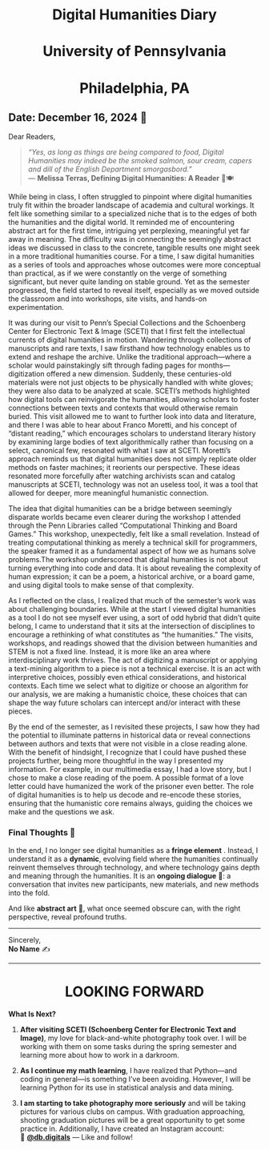 <h1 align="center"><strong>Digital Humanities Diary</strong></h1>
<h1 align="center">University of Pennsylvania</h1>
<h1 align="center">Philadelphia, PA</h1>

**Date:** December 16, 2024 📅  
---

Dear Readers,  

> *“Yes, as long as things are being compared to food, Digital Humanities may indeed be the smoked salmon, sour cream, capers and dill of the English Department smorgasbord.”*  
> — **Melissa Terras, Defining Digital Humanities: A Reader** 🥯🍽️  

While being in class, I often struggled to pinpoint where digital humanities truly fit within the broader landscape of academia and cultural workings. It felt like something similar to a specialized niche that is to the edges of both the humanities and the digital world. It reminded me of encountering abstract art for the first time, intriguing yet perplexing, meaningful yet far away in meaning. The difficulty was in connecting the seemingly abstract ideas we discussed in class to the concrete, tangible results one might seek in a more traditional humanities course. For a time, I saw digital humanities as a series of tools and approaches whose outcomes were more conceptual than practical, as if we were constantly on the verge of something significant, but never quite landing on stable ground. Yet as the semester progressed, the field started to reveal itself, especially as we moved outside the classroom and into workshops, site visits, and hands-on experimentation.

It was during our visit to Penn’s Special Collections and the Schoenberg Center for Electronic Text & Image (SCETI) that I first felt the intellectual currents of digital humanities in motion. Wandering through collections of manuscripts and rare texts, I saw firsthand how technology enables us to extend and reshape the archive. Unlike the traditional approach—where a scholar would painstakingly sift through fading pages for months—digitization offered a new dimension. Suddenly, these centuries-old materials were not just objects to be physically handled with white gloves; they were also data to be analyzed at scale. SCETI’s methods highlighted how digital tools can reinvigorate the humanities, allowing scholars to foster connections between texts and contexts that would otherwise remain buried. 
This visit allowed me to want to further look into data and literature, and there I was able to hear about Franco Moretti, and his concept of “distant reading,” which encourages scholars to understand literary history by examining large bodies of text algorithmically rather than focusing on a select, canonical few, resonated with what I saw at SCETI. Moretti’s approach reminds us that digital humanities does not simply replicate older methods on faster machines; it reorients our perspective. These ideas resonated more forcefully after watching archivists scan and catalog manuscripts at SCETI, technology was not an useless tool, it was a tool that allowed for deeper, more meaningful humanistic connection.

The idea that digital humanities can be a bridge between seemingly disparate worlds became even clearer during the workshop I attended through the Penn Libraries called “Computational Thinking and Board Games.” This workshop, unexpectedly, felt like a small revelation. Instead of treating computational thinking as merely a technical skill for programmers, the speaker framed it as a fundamental aspect of how we as humans solve problems.The workshop underscored that digital humanities is not about turning everything into code and data. It is about revealing the complexity of human expression; it can be a poem, a historical archive, or a board game, and using digital tools to make sense of that complexity.

As I reflected on the class, I realized that much of the semester’s work was about challenging boundaries. While at the start I viewed digital humanities as a tool I do not see myself ever using, a sort of odd hybrid that didn’t quite belong, I came to understand that it sits at the intersection of disciplines to encourage a rethinking of what constitutes as “the humanities.” The visits, workshops, and readings showed that the division between humanities and STEM is not a fixed line. Instead, it is more like an area where interdisciplinary work thrives. The act of digitizing a manuscript or applying a text-mining algorithm to a piece is not a technical exercise. It is an act with interpretive choices, possibly even ethical considerations, and historical contexts. Each time we select what to digitize or choose an algorithm for our analysis, we are making a humanistic choice, these choices that can shape the way future scholars can intercept and/or interact with these pieces.

By the end of the semester, as I revisited these projects, I saw how they had the potential to illuminate patterns in historical data or reveal connections between authors and texts that were not visible in a close reading alone. With the benefit of hindsight, I recognize that I could have pushed these projects further, being more thoughtful in the way I presented my information. For example, in our multimedia essay, I had a love story, but I chose to make a close reading of the poem. A possible format of a love letter could have humanized the work of the prisoner even better. The role of digital humanities is to help us decode and re-encode these stories, ensuring that the humanistic core remains always, guiding the choices we make and the questions we ask.

### Final Thoughts 🌟  

In the end, I no longer see digital humanities as a **fringe element** . Instead, I understand it as a **dynamic**, evolving field where the humanities continually reinvent themselves through technology, and where technology gains depth and meaning through the humanities. It is an **ongoing dialogue** 🔄: a conversation that invites new participants, new materials, and new methods into the fold.  

And like **abstract art** 🎨, what once seemed obscure can, with the right perspective, reveal profound truths.  

---

Sincerely,  
**No Name** ✍️  

---

<h1 align="center"><strong>LOOKING FORWARD</strong></h1>

**What Is Next?**
1. **After visiting SCETI (Schoenberg Center for Electronic Text and Image)**, my love for black-and-white photography took over. I will be working with them on some tasks during the spring semester and learning more about how to work in a darkroom.

2. **As I continue my math learning**, I have realized that Python—and coding in general—is something I’ve been avoiding. However, I will be learning Python for its use in statistical analysis and data mining.

3. **I am starting to take photography more seriously** and will be taking pictures for various clubs on campus. With graduation approaching, shooting graduation pictures will be a great opportunity to get some practice in. Additionally, I have created an Instagram account:  
   📸 **[@db.digitals](https://www.instagram.com/db.digitals)** — Like and follow!
